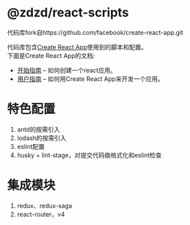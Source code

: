 # @zdzd/react-scripts

代码库fork自https://github.com/facebook/create-react-app.git

代码库包含[Create React App](https://github.com/facebook/create-react-app)使用到的脚本和配置。<br>
下面是Create React App的文档:

- [开始指南](https://facebook.github.io/create-react-app/docs/getting-started) – 如何创建一个react应用。
- [用户指南](https://facebook.github.io/create-react-app/) – 如何用Create React App来开发一个应用。


# 特色配置
1. antd的按需引入
2. lodash的按需引入
3. eslint配置
4. husky + lint-stage，对提交代码做格式化和eslint检查

# 集成模块
1. redux、redux-saga
2. react-router，v4

